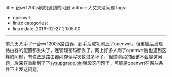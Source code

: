 title: 记wr1200js刷机遇到的问题
author: 大丈夫没问题
tags:
  - openwrt
  - linux
categories:
  - linux
date: 2019-02-27 21:05:00
---
前几天入手了一台wr1200js路由器，到手后成功刷上了openwrt。但重启后发现路由器的配置都丢失了，连管理密码都丢了，网上好多人刷了openwrt后也遇到这样的问题，有说法是路由器闪存读写次数过多坏了，但这刚买的因该不会是这问题，后来在重新刷了下[sysupgrade.bin](http://downloads.openwrt.org/releases/18.06.2/targets/ramips/mt7621/openwrt-18.06.2-ramips-mt7621-youhua_wr1200js-squashfs-sysupgrade.bin)就没这问题了，可能是openwrt在某些条件下出发这问题。


